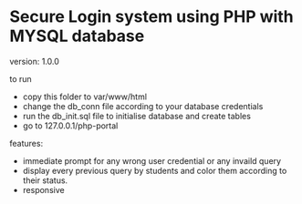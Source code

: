 # Secure Login system using PHP with MYSQL database

version: 1.0.0

to run
* copy this folder to var/www/html
* change the db_conn file according to your database credentials
* run the db_init.sql file to initialise database and create tables
* go to 127.0.0.1/php-portal

features:
* immediate prompt for any wrong user credential or any invaild query
* display every previous query by students and color them according to their status.
* responsive
